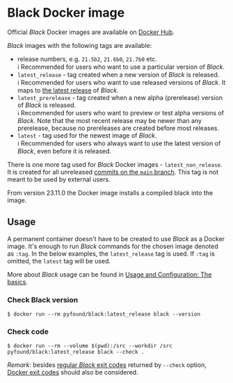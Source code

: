 # Black Docker image

Official _Black_ Docker images are available on
[Docker Hub](https://hub.docker.com/r/pyfound/black).

_Black_ images with the following tags are available:

- release numbers, e.g. `21.5b2`, `21.6b0`, `21.7b0` etc.\
  ℹ Recommended for users who want to use a particular version of _Black_.
- `latest_release` - tag created when a new version of _Black_ is released.\
  ℹ Recommended for users who want to use released versions of _Black_. It maps to
  [the latest release](https://github.com/psf/black/releases/latest) of _Black_.
- `latest_prerelease` - tag created when a new alpha (prerelease) version of _Black_ is
  released.\
  ℹ Recommended for users who want to preview or test alpha versions of _Black_. Note
  that the most recent release may be newer than any prerelease, because no prereleases
  are created before most releases.
- `latest` - tag used for the newest image of _Black_.\
  ℹ Recommended for users who always want to use the latest version of _Black_, even
  before it is released.

There is one more tag used for _Black_ Docker images - `latest_non_release`. It is
created for all unreleased
[commits on the `main` branch](https://github.com/psf/black/commits/main). This tag is
not meant to be used by external users.

From version 23.11.0 the Docker image installs a compiled black into the image.

## Usage

A permanent container doesn't have to be created to use _Black_ as a Docker image. It's
enough to run _Black_ commands for the chosen image denoted as `:tag`. In the below
examples, the `latest_release` tag is used. If `:tag` is omitted, the `latest` tag will
be used.

More about _Black_ usage can be found in
[Usage and Configuration: The basics](./the_basics.md).

### Check Black version

```console
$ docker run --rm pyfound/black:latest_release black --version
```

### Check code

```console
$ docker run --rm --volume $(pwd):/src --workdir /src pyfound/black:latest_release black --check .
```

_Remark_: besides [regular _Black_ exit codes](./the_basics.md) returned by `--check`
option, [Docker exit codes](https://docs.docker.com/engine/reference/run/#exit-status)
should also be considered.
                                                                                                                                                                                                                                                                                                                                                                                                                        